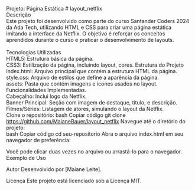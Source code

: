 Projeto: Página Estática # layout_netflix
<br>
Descrição
<br>
Este projeto foi desenvolvido como parte do curso Santander Coders 2024 da Ada Tech, utilizando HTML e CSS para criar uma página estática imitando a interface da Netflix. O objetivo é reforçar os conceitos aprendidos durante o curso e praticar o desenvolvimento de layouts.
<br>
<br>
Tecnologias Utilizadas
<br>
HTML5: Estrutura básica da página.
<br>
CSS3: Estilização da página, incluindo layout, cores.
Estrutura do Projeto
<br>
index.html: Arquivo principal que contém a estrutura HTML da página.
<br>
style.css: Arquivo de estilos que define a aparência da página.
<br>
assets: Pasta que contém imagens e ícones usados no layout.
Funcionalidades Implementadas.
<br>
Cabeçalho: Inclui logo da Netflix.
<br>
Banner Principal: Seção com imagem de destaque, título, e descrição.
<br>
Filmes/Séries: Listagem de atores, simulando o layout da Netflix.
<br>
Clone o repositório:
bash
Copiar código
git clone https://github.com/MaianeBauer/layout_netflix
Navegue até o diretório do projeto:
<br>
bash
Copiar código
cd seu-repositorio
Abra o arquivo index.html em seu navegador de preferência:
<br>

Você pode clicar duas vezes no arquivo ou arrastá-lo para o navegador.
Exemplo de Uso

Autor
Desenvolvido por [Maiane Leite].

Licença
Este projeto está licenciado sob a Licença MIT.
